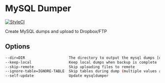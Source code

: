 # MySQL Dumper

[![StyleCI](https://styleci.io/repos/39658695/shield)](https://styleci.io/repos/39658695)

Create MySQL dumps and upload to Dropbox/FTP

## Options
```bash
--dir=DIR                    The directory to output the mysql dumps [default: "archive"]
--keep-local                 Keep local dumps when backup is complete
--skip-remote                Skip uploading files to remote
--ignore-table=IGNORE-TABLE  Skip tables during dump (multiple values allowed)
--self-update                Update mysqldumper
```
